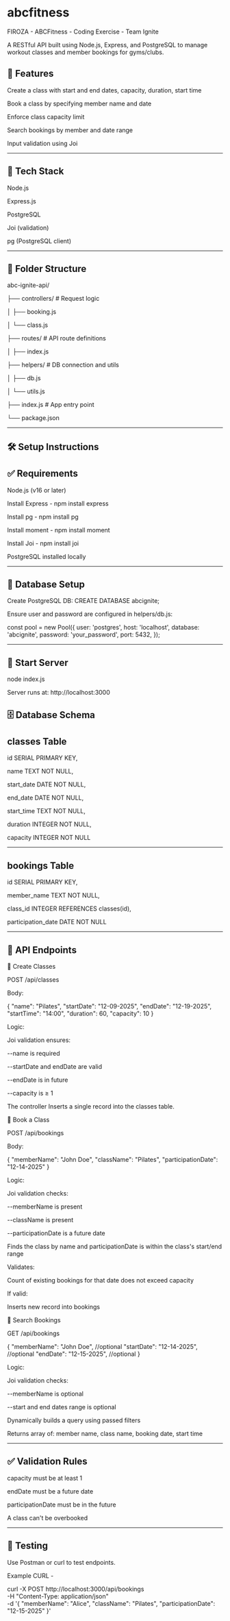 # abcfitness
FIROZA - ABCFitness - Coding Exercise - Team Ignite

A RESTful API built using Node.js, Express, and PostgreSQL to manage workout classes and member bookings for gyms/clubs.

🚀 Features
-------------

Create a class with start and end dates, capacity, duration, start time

Book a class by specifying member name and date

Enforce class capacity limit

Search bookings by member and date range

Input validation using Joi

------------------------------------------------------------------

🧱 Tech Stack
---------------

Node.js

Express.js

PostgreSQL

Joi (validation)

pg (PostgreSQL client)

-------------------------------------------------------------------

📁 Folder Structure
-----------------------

abc-ignite-api/

├── controllers/         # Request logic

│   ├── booking.js

│   └── class.js

├── routes/              # API route definitions

│   ├── index.js

├── helpers/             # DB connection and utils

│   ├── db.js

│   └── utils.js

├── index.js             # App entry point

└── package.json

-----------------------------------------------------------------

🛠 Setup Instructions
----------------------

✅ Requirements
----------------

Node.js (v16 or later)

Install Express - npm install express

Install pg - npm install pg

Install moment - npm install moment

Install Joi - npm install joi

PostgreSQL installed locally

---------------------------------------------------------------------

🔧 Database Setup
--------------------

Create PostgreSQL DB: CREATE DATABASE abcignite;

Ensure user and password are configured in helpers/db.js:

const pool = new Pool({
  user: 'postgres',
  host: 'localhost',
  database: 'abcignite',
  password: 'your_password',
  port: 5432,
});

-------------------------------------------------------------------------------------

🚀 Start Server
-----------------

node index.js

Server runs at: http://localhost:3000

🗄️ Database Schema
--------------------

classes Table
-------------
id SERIAL PRIMARY KEY,

name TEXT NOT NULL,

start_date DATE NOT NULL,

end_date DATE NOT NULL,

start_time TEXT NOT NULL,

duration INTEGER NOT NULL,

capacity INTEGER NOT NULL

-----------------------------

bookings Table
--------------

id SERIAL PRIMARY KEY,

member_name TEXT NOT NULL,

class_id INTEGER REFERENCES classes(id),

participation_date DATE NOT NULL

-------------------------------------------------------------

📌 API Endpoints
---------------------

🔹 Create Classes

POST /api/classes

Body:

{
  "name": "Pilates",
  "startDate": "12-09-2025",
  "endDate": "12-19-2025",
  "startTime": "14:00",
  "duration": 60,
  "capacity": 10
}

Logic:

Joi validation ensures:

--name is required

--startDate and endDate are valid

--endDate is in future

--capacity is ≥ 1

The controller Inserts a single record into the classes table.

🔹 Book a Class

POST /api/bookings

Body:

{
  "memberName": "John Doe",
  "className": "Pilates",
  "participationDate": "12-14-2025"
}

Logic:

Joi validation checks:

--memberName is present

--className is present

--participationDate is a future date

Finds the class by name and participationDate is within the class's start/end range 

Validates:

Count of existing bookings for that date does not exceed capacity

If valid:

Inserts new record into bookings

🔹 Search Bookings

GET /api/bookings

{
  "memberName": "John Doe", //optional
  "startDate": "12-14-2025", //optional
  "endDate": "12-15-2025", //optional
}

Logic:

Joi validation checks:

--memberName is optional

--start and end dates range is optional

Dynamically builds a query using passed filters

Returns array of: member name, class name, booking date, start time

----------------------------------------------------------------------------

✅ Validation Rules
---------------------

capacity must be at least 1

endDate must be a future date

participationDate must be in the future

A class can't be overbooked

----------------------------------------------------------------------------

🧪 Testing
----------------

Use Postman or curl to test endpoints.

Example CURL -

curl -X POST http://localhost:3000/api/bookings \
  -H "Content-Type: application/json" \
  -d '{
    "memberName": "Alice",
    "className": "Pilates",
    "participationDate": "12-15-2025"
  }'


